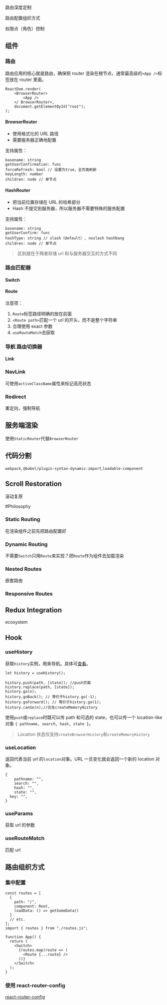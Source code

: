 路由深度定制

路由配置组织方式

权限点（角色）控制

## 组件

### 路由

路由应用的核心就是路由，确保把 router 渲染在根节点，通常最高级的`<App />`标签放在 router 里面。

```react
ReactDom.render(
	<BrowserRouter>
		<App />
	</ BrowserRouter>,
	document.getElementById("root");
);
```

#### BrowserRouter

- 使用格式化的 URL 路径
- 需要服务器正确地配置

支持属性：

```
basename: string
getUserConfirmation: func
forceRefresh: bool // 设置为true，全页面刷新
keyLength: number
children: node // 单节点
```

#### HashRouter

- 把当前位置存储在 URL 的哈希部分
- Hash 不提交到服务器，所以服务器不需要特殊的服务配置

支持属性：

```react
basename: string
getUserConfirm: func
hashType: string // slash（default）, noslash hashbang
children: node // 单节点
```

> 区别就在于两者存储 url 和与服务器交互的方式不同

### 路由匹配器

#### Switch

#### Route

注意项：

1. `Route`标签路径明确的放在前面
2. `<Route path>`匹配一个 url 的开头，而不是整个字符串
3. 合理使用 exact 参数
4. `useRouteMatch`去获取

### 导航 路由切换器

#### Link

### NavLink

可使用`activeClassName`属性来标记高亮状态

### Redirect

重定向，强制导航

## 服务端渲染

使用`StaticRouter`代替`BrowserRouter`

## 代码分割

`webpack`, `@babel/plugin-syntax-dynamic-import`,`loadable-component`

## Scroll Restoration

滚动复原

#Philosophy

### Static Routing

在渲染组件之前先把路由配置好

### Dynamic Routing

不需要`Switch`只用`Route`来实现？把`Route`作为组件去加载渲染

### Nested Routes

嵌套路由

### Responsive Routes

## Redux Integration

ecosystem

## Hook

### useHistory

获取`history`实例，用来导航。具体可[查看](https://github.com/ReactTraining/history/tree/master/docs)。

```react
let history = useHistory();
```

```react
history.push(path, [state]); //push页面
history.replace(path, [state]);
history.go(n);
history.goBack(); // 等价于history.go(-1);
history.goForward(); // 等价于history.go(1);
history.canGo(n);//仅在createMemoryHistory
```

使用`push`或`replace`时既可以传 path 和可选的 state，也可以传一个 location-like 对象 `{ pathname, search, hash, state }`。

> Location 状态仅支持`createBrowserHistory`和`createMemoryHistory`

### useLocation

返回代表当前 url 的`location`对象。URL 一旦变化就会返回一个新的 location 对象。

```react
{
	pathname: "",
	search: "",
	hash: "",
	state: "",
  key: "",
}
```

### useParams

获取 url 的参数

### useRouteMatch

匹配 url

## 路由组织方式

### 集中配置

```react
const routes = [
  {
    path: "/",
    component: Root,
    loadData: () => getSomeData()
  }
  // etc.
];
import { routes } from "./routes.js";

function App() {
  return (
    <Switch>
      {routes.map(route => (
        <Route {...route} />
      ))}
    </Switch>
  );
}
```

### 使用 react-router-config

[react-router-config](https://github.com/reacttraining/react-router/tree/master/packages/react-router-config)
